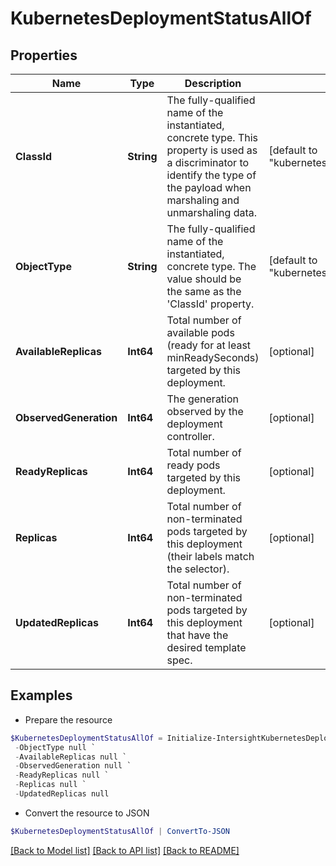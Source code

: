 # KubernetesDeploymentStatusAllOf
## Properties

Name | Type | Description | Notes
------------ | ------------- | ------------- | -------------
**ClassId** | **String** | The fully-qualified name of the instantiated, concrete type. This property is used as a discriminator to identify the type of the payload when marshaling and unmarshaling data. | [default to "kubernetes.DeploymentStatus"]
**ObjectType** | **String** | The fully-qualified name of the instantiated, concrete type. The value should be the same as the &#39;ClassId&#39; property. | [default to "kubernetes.DeploymentStatus"]
**AvailableReplicas** | **Int64** | Total number of available pods (ready for at least minReadySeconds) targeted by this deployment. | [optional] 
**ObservedGeneration** | **Int64** | The generation observed by the deployment controller. | [optional] 
**ReadyReplicas** | **Int64** | Total number of ready pods targeted by this deployment. | [optional] 
**Replicas** | **Int64** | Total number of non-terminated pods targeted by this deployment (their labels match the selector). | [optional] 
**UpdatedReplicas** | **Int64** | Total number of non-terminated pods targeted by this deployment that have the desired template spec. | [optional] 

## Examples

- Prepare the resource
```powershell
$KubernetesDeploymentStatusAllOf = Initialize-IntersightKubernetesDeploymentStatusAllOf  -ClassId null `
 -ObjectType null `
 -AvailableReplicas null `
 -ObservedGeneration null `
 -ReadyReplicas null `
 -Replicas null `
 -UpdatedReplicas null
```

- Convert the resource to JSON
```powershell
$KubernetesDeploymentStatusAllOf | ConvertTo-JSON
```

[[Back to Model list]](../README.md#documentation-for-models) [[Back to API list]](../README.md#documentation-for-api-endpoints) [[Back to README]](../README.md)

